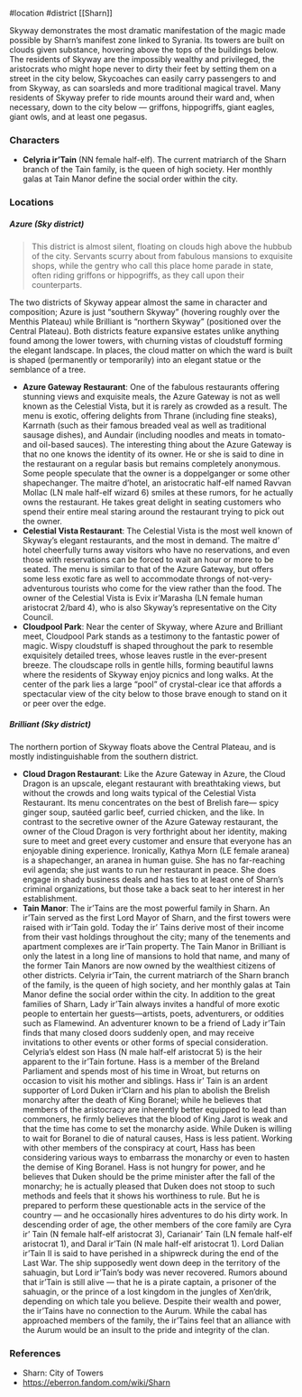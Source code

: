  #location #district [[Sharn]]

Skyway demonstrates the most dramatic manifestation of the magic made possible by Sharn’s manifest zone linked to Syrania. Its towers are built on clouds given substance, hovering above the tops of the buildings below. The residents of Skyway are the impossibly wealthy and privileged, the aristocrats who might hope never to dirty their feet by setting them on a street in the city below, Skycoaches can easily carry passengers to and from Skyway, as can soarsleds and more traditional magical travel. Many residents of Skyway prefer to ride mounts around their ward and, when necessary, down to the city below — griffons, hippogriffs, giant eagles, giant owls, and at least one pegasus.

### Characters

* **Celyria ir’Tain** (NN female half-elf). The current matriarch of the Sharn branch of the Tain family, is the queen of high society. Her monthly galas at Tain Manor define the social order within the city.

### Locations

##### Azure (Sky district)
> This district is almost silent, floating on clouds high above the hubbub of the city. Servants scurry about from fabulous mansions to exquisite shops, while the gentry who call this place home parade in state, often riding griffons or hippogriffs, as they call upon their counterparts.

The two districts of Skyway appear almost the same in character and composition; Azure is just “southern Skyway” (hovering roughly over the Menthis Plateau) while Brilliant is “northern Skyway” (positioned over the Central Plateau). Both districts feature expansive estates unlike anything found among the lower towers, with churning vistas of cloudstuff forming the elegant landscape. In places, the cloud matter on which the ward is built is shaped (permanently or temporarily) into an elegant statue or the semblance of a tree.

- **Azure Gateway Restaurant**: One of the fabulous restaurants offering stunning views and exquisite meals, the Azure Gateway is not as well known as the Celestial Vista, but it is rarely as crowded as a result. The menu is exotic, offering delights from Thrane (including fine steaks), Karrnath (such as their famous breaded veal as well as traditional sausage dishes), and Aundair (including noodles and meats in tomato- and oil-based sauces). The interesting thing about the Azure Gateway is that no one knows the identity of its owner. He or she is said to dine in the restaurant on a regular basis but remains completely anonymous. Some people speculate that the owner is a doppelganger or some other shapechanger. The maitre d’hotel, an aristocratic half-elf named Ravvan Mollac (LN male half-elf wizard 6) smiles at these rumors, for he actually owns the restaurant. He takes great delight in seating customers who spend their entire meal staring around the restaurant trying to pick out the owner.
- **Celestial Vista Restaurant**: The Celestial Vista is the most well known of Skyway’s elegant restaurants, and the most in demand. The maitre d’ hotel cheerfully turns away visitors who have no reservations, and even those with reservations can be forced to wait an hour or more to be seated. The menu is similar to that of the Azure Gateway, but offers some less exotic fare as well to accommodate throngs of not-very-adventurous tourists who come for the view rather than the food. The owner of the Celestial Vista is Evix ir’Marasha (LN female human aristocrat 2/bard 4), who is also Skyway’s representative on the City Council.
- **Cloudpool Park**: Near the center of Skyway, where Azure and Brilliant meet, Cloudpool Park stands as a testimony to the fantastic power of magic. Wispy cloudstuff is shaped throughout the park to resemble exquisitely detailed trees, whose leaves rustle in the ever-present breeze. The cloudscape rolls in gentle hills, forming beautiful lawns where the residents of Skyway enjoy picnics and long walks. At the center of the park lies a large “pool” of crystal-clear ice that affords a spectacular view of the city below to those brave enough to stand on it or peer over the edge.

##### Brilliant (Sky district)

The northern portion of Skyway floats above the Central Plateau, and is mostly indistinguishable from the southern district.

- **Cloud Dragon Restaurant**: Like the Azure Gateway in Azure, the Cloud Dragon is an upscale, elegant restaurant with breathtaking views, but without the crowds and long waits typical of the Celestial Vista Restaurant. Its menu concentrates on the best of Brelish fare— spicy ginger soup, sautéed garlic beef, curried chicken, and the like. In contrast to the secretive owner of the Azure Gateway restaurant, the owner of the Cloud Dragon is very forthright about her identity, making sure to meet and greet every customer and ensure that everyone has an enjoyable dining experience. Ironically, Kathya Morn (LE female aranea) is a shapechanger, an aranea in human guise. She has no far-reaching evil agenda; she just wants to run her restaurant in peace. She does engage in shady business deals and has ties to at least one of Sharn’s criminal organizations, but those take a back seat to her interest in her establishment.
- **Tain Manor**: The ir’Tains are the most powerful family in Sharn. An ir’Tain served as the first Lord Mayor of Sharn, and the first towers were raised with ir’Tain gold. Today the ir’ Tains derive most of their income from their vast holdings throughout the city; many of the tenements and apartment complexes are ir’Tain property. The Tain Manor in Brilliant is only the latest in a long line of mansions to hold that name, and many of the former Tain Manors are now owned by the wealthiest citizens of other districts. Celyria ir’Tain, the current matriarch of the Sharn branch of the family, is the queen of high society, and her monthly galas at Tain Manor define the social order within the city. In addition to the great families of Sharn, Lady ir’Tain always invites a handful of more exotic people to entertain her guests—artists, poets, adventurers, or oddities such as Flamewind. An adventurer known to be a friend of Lady ir’Tain finds that many closed doors suddenly open, and may receive invitations to other events or other forms of special consideration. Celyria’s eldest son Hass (N male half-elf aristocrat 5) is the heir apparent to the ir’Tain fortune. Hass is a member of the Breland Parliament and spends most of his time in Wroat, but returns on occasion to visit his mother and siblings. Hass ir’ Tain is an ardent supporter of Lord Duken ir’Clarn and his plan to abolish the Brelish monarchy after the death of King Boranel; while he believes that members of the aristocracy are inherently better equipped to lead than commoners, he firmly believes that the blood of King Jarot is weak and that the time has come to set the monarchy aside. While Duken is willing to wait for Boranel to die of natural causes, Hass is less patient. Working with other members of the conspiracy at court, Hass has been considering various ways to embarrass the monarchy or even to hasten the demise of King Boranel. Hass is not hungry for power, and he believes that Duken should be the prime minister after the fall of the monarchy; he is actually pleased that Duken does not stoop to such methods and feels that it shows his worthiness to rule. But he is prepared to perform these questionable acts in the service of the country — and he occasionally hires adventures to do his dirty work. In descending order of age, the other members of the core family are Cyra ir’ Tain (N female half-elf aristocrat 3), Carianair’ Tain (LN female half-elf aristocrat 1), and Daral ir’Tain (N male half-elf aristocrat 1). Lord Dalian ir’Tain II is said to have perished in a shipwreck during the end of the Last War. The ship supposedly went down deep in the territory of the sahuagin, but Lord ir’Tain’s body was never recovered. Rumors abound that ir’Tain is still alive — that he is a pirate captain, a prisoner of the sahuagin, or the prince of a lost kingdom in the jungles of Xen’drik, depending on which tale you believe. Despite their wealth and power, the ir’Tains have no connection to the Aurum. While the cabal has approached members of the family, the ir’Tains feel that an alliance with the Aurum would be an insult to the pride and integrity of the clan.

### References

* Sharn: City of Towers
* https://eberron.fandom.com/wiki/Sharn
